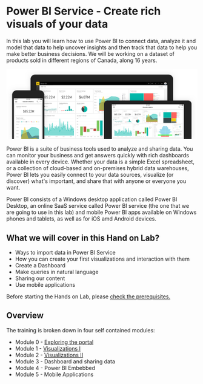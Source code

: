  # Power BI Service - Create rich visuals of your data
In this lab you will learn how to use Power BI to connect data, analyze it and model that data to help uncover insights and then track that data to help you make better business decisions. We will be working on a dataset of products sold in different regions of Canada, along 16 years.

 ![](/Images/powerbi-intro.png)

Power BI is a suite of business tools used to analyze and sharing data. You can monitor your business and get answers quickly with rich dashboards available in every device. Whether your data is a simple Excel spreadsheet, or a collection of cloud-based and on-premises hybrid data warehouses, Power BI lets you easily connect to your data sources, visualize (or discover) what's important, and share that with anyone or everyone you want.

Power BI consists of a Windows desktop application called Power BI Desktop, an online SaaS service called Power BI service (the one that we are going to use in this lab) and mobile Power BI apps available on Windows phones and tablets, as well as for iOS amd Android devices.

## What we will cover in this Hand on Lab?
* Ways to import data in Power BI Service
* How you can create your first visualizations and interaction with them
* Create a Dashboard
* Make queries in natural language
* Sharing our content
* Use mobile applications

Before starting the Hands on Lab, please [check the prerequisites.](https://github.com/daorti/PowerBIWorkshop/tree/master/Prerequisites)

## Overview
The training is broken down in four self contained modules:

* Module 0 - [Exploring the portal](https://github.com/daorti/PowerBIWorkshop/tree/master/Module%200%20-%20Exploring%20the%20portal)
* Module 1 - [Visualizations I](https://github.com/daorti/PowerBIWorkshop/tree/master/Module%201%20-%20Visualizations%20I)
* Module 2 - [Visualizations II](https://github.com/daorti/PowerBIWorkshop/tree/master/Module%202%20-%20Visualizations%20II)
* Module 3 - Dashboard and sharing data
* Module 4 - Power BI Embebbed
* Module 5 - Mobile Applications
 

